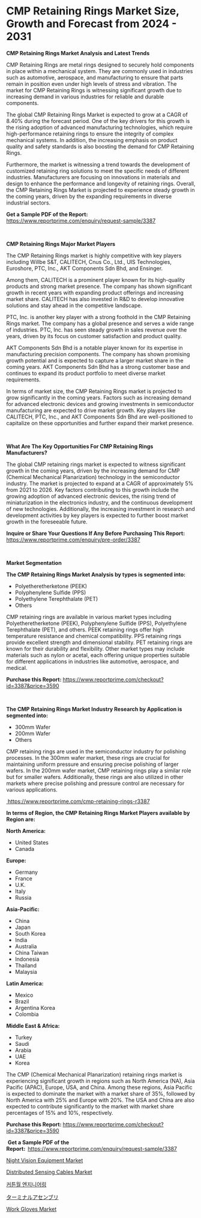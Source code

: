 <p><h1>CMP Retaining Rings Market Size, Growth and Forecast from 2024 - 2031</h1></p><p><strong>CMP Retaining Rings Market Analysis and Latest Trends</strong></p>
<p><p>CMP Retaining Rings are metal rings designed to securely hold components in place within a mechanical system. They are commonly used in industries such as automotive, aerospace, and manufacturing to ensure that parts remain in position even under high levels of stress and vibration. The market for CMP Retaining Rings is witnessing significant growth due to increasing demand in various industries for reliable and durable components.</p><p>The global CMP Retaining Rings Market is expected to grow at a CAGR of 8.40% during the forecast period. One of the key drivers for this growth is the rising adoption of advanced manufacturing technologies, which require high-performance retaining rings to ensure the integrity of complex mechanical systems. In addition, the increasing emphasis on product quality and safety standards is also boosting the demand for CMP Retaining Rings.</p><p>Furthermore, the market is witnessing a trend towards the development of customized retaining ring solutions to meet the specific needs of different industries. Manufacturers are focusing on innovations in materials and design to enhance the performance and longevity of retaining rings. Overall, the CMP Retaining Rings Market is projected to experience steady growth in the coming years, driven by the expanding requirements in diverse industrial sectors.</p></p>
<p><strong>Get a Sample PDF of the Report:&nbsp;</strong> <a href="https://www.reportprime.com/enquiry/request-sample/3387">https://www.reportprime.com/enquiry/request-sample/3387</a></p>
<p>&nbsp;</p>
<p><strong>CMP Retaining Rings Major Market Players</strong></p>
<p><p>The CMP Retaining Rings market is highly competitive with key players including Willbe S&T, CALITECH, Cnus Co., Ltd., UIS Technologies, Euroshore, PTC, Inc., AKT Components Sdn Bhd, and Ensinger. </p><p>Among them, CALITECH is a prominent player known for its high-quality products and strong market presence. The company has shown significant growth in recent years with expanding product offerings and increasing market share. CALITECH has also invested in R&D to develop innovative solutions and stay ahead in the competitive landscape. </p><p>PTC, Inc. is another key player with a strong foothold in the CMP Retaining Rings market. The company has a global presence and serves a wide range of industries. PTC, Inc. has seen steady growth in sales revenue over the years, driven by its focus on customer satisfaction and product quality. </p><p>AKT Components Sdn Bhd is a notable player known for its expertise in manufacturing precision components. The company has shown promising growth potential and is expected to capture a larger market share in the coming years. AKT Components Sdn Bhd has a strong customer base and continues to expand its product portfolio to meet diverse market requirements. </p><p>In terms of market size, the CMP Retaining Rings market is projected to grow significantly in the coming years. Factors such as increasing demand for advanced electronic devices and growing investments in semiconductor manufacturing are expected to drive market growth. Key players like CALITECH, PTC, Inc., and AKT Components Sdn Bhd are well-positioned to capitalize on these opportunities and further expand their market presence.</p></p>
<p>&nbsp;</p>
<p><strong>What Are The Key Opportunities For CMP Retaining Rings Manufacturers?</strong></p>
<p><p>The global CMP retaining rings market is expected to witness significant growth in the coming years, driven by the increasing demand for CMP (Chemical Mechanical Planarization) technology in the semiconductor industry. The market is projected to expand at a CAGR of approximately 5% from 2021 to 2026. Key factors contributing to this growth include the growing adoption of advanced electronic devices, the rising trend of miniaturization in the electronics industry, and the continuous development of new technologies. Additionally, the increasing investment in research and development activities by key players is expected to further boost market growth in the foreseeable future.</p></p>
<p><strong>Inquire or Share Your Questions If Any Before Purchasing This Report:</strong> <a href="https://www.reportprime.com/enquiry/pre-order/3387">https://www.reportprime.com/enquiry/pre-order/3387</a></p>
<p>&nbsp;</p>
<p><strong>Market Segmentation</strong></p>
<p><strong>The CMP Retaining Rings Market Analysis by types is segmented into:</strong></p>
<p><ul><li>Polyetheretherketone (PEEK)</li><li>Polyphenylene Sulfide (PPS)</li><li>Polyethylene Terephthalate (PET)</li><li>Others</li></ul></p>
<p><p>CMP retaining rings are available in various market types including Polyetheretherketone (PEEK), Polyphenylene Sulfide (PPS), Polyethylene Terephthalate (PET), and others. PEEK retaining rings offer high temperature resistance and chemical compatibility. PPS retaining rings provide excellent strength and dimensional stability. PET retaining rings are known for their durability and flexibility. Other market types may include materials such as nylon or acetal, each offering unique properties suitable for different applications in industries like automotive, aerospace, and medical.</p></p>
<p><strong>Purchase this Report:&nbsp;</strong><a href="https://www.reportprime.com/checkout?id=3387&price=3590">https://www.reportprime.com/checkout?id=3387&price=3590</a></p>
<p>&nbsp;</p>
<p><strong>The CMP Retaining Rings Market Industry Research by Application is segmented into:</strong></p>
<p><ul><li>300mm Wafer</li><li>200mm Wafer</li><li>Others</li></ul></p>
<p><p>CMP retaining rings are used in the semiconductor industry for polishing processes. In the 300mm wafer market, these rings are crucial for maintaining uniform pressure and ensuring precise polishing of larger wafers. In the 200mm wafer market, CMP retaining rings play a similar role but for smaller wafers. Additionally, these rings are also utilized in other markets where precise polishing and pressure control are necessary for various applications.</p></p>
<p><a href="https://www.reportprime.com/cmp-retaining-rings-r3387">&nbsp;https://www.reportprime.com/cmp-retaining-rings-r3387</a></p>
<p><strong>In terms of Region, the CMP Retaining Rings Market Players available by Region are:</strong></p>
<p>
    <p> <strong> North America: </strong>
        <ul>
            <li>United States</li>
            <li>Canada</li>
        </ul>
        </p> 
    <p> <strong> Europe: </strong>
        <ul>
            <li>Germany</li>
            <li>France</li>
            <li>U.K.</li>
            <li>Italy</li>
            <li>Russia</li>
        </ul>
        </p> 
    <p> <strong> Asia-Pacific: </strong>
        <ul>
            <li>China</li>
            <li>Japan</li>
            <li>South Korea</li>
            <li>India</li>
            <li>Australia</li>
            <li>China Taiwan</li>
            <li>Indonesia</li>
            <li>Thailand</li>
            <li>Malaysia</li>
        </ul>
        </p> 
    <p> <strong> Latin America: </strong>
        <ul>
            <li>Mexico</li>
            <li>Brazil</li>
            <li>Argentina Korea</li>
            <li>Colombia</li>
        </ul>
        </p> 
    <p> <strong> Middle East & Africa: </strong>
        <ul>
            <li>Turkey</li>
            <li>Saudi</li>
            <li>Arabia</li>
            <li>UAE</li>
            <li>Korea</li>
        </ul>
    </p>
    </p>
<p><p>The CMP (Chemical Mechanical Planarization) retaining rings market is experiencing significant growth in regions such as North America (NA), Asia Pacific (APAC), Europe, USA, and China. Among these regions, Asia Pacific is expected to dominate the market with a market share of 35%, followed by North America with 25% and Europe with 20%. The USA and China are also expected to contribute significantly to the market with market share percentages of 15% and 10%, respectively.</p></p>
<p><strong>Purchase this Report: </strong><a href="https://www.reportprime.com/checkout?id=3387&price=3590">https://www.reportprime.com/checkout?id=3387&price=3590</a></p>
<p>&nbsp;<strong>Get a Sample PDF of the Report:&nbsp;&nbsp;</strong><a href="https://www.reportprime.com/enquiry/request-sample/3387">https://www.reportprime.com/enquiry/request-sample/3387</a></p>
<p><strong></strong></p>
<p><p><a href="https://issuu.com/reportprime-2/docs/night-vision-equipment-market-size-2030.pptx">Night Vision Equipment Market</a></p><p><a href="https://github.com/dimitrishawkinswaynenp91rgz/Market-Research-Report-List-2/blob/main/distributed-sensing-cables-market.md">Distributed Sensing Cables Market</a></p><p><a href="https://github.com/solomonbode85/Market-Research-Report-List-1/blob/main/529806969781.md">커튼월 엔지니어링</a></p><p><a href="https://github.com/one-cool-chick/Market-Research-Report-List-1/blob/main/255833472995.md">ターミナルアセンブリ</a></p><p><a href="https://issuu.com/reportprime-2/docs/work-gloves-market-size-2030.pptx">Work Gloves Market</a></p></p>